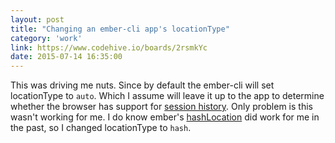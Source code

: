 ```yaml
---
layout: post
title: "Changing an ember-cli app's locationType"
category: 'work'
link: https://www.codehive.io/boards/2rsmkYc
date: 2015-07-14 16:35:00
---
```


This was driving me nuts. Since by default the ember-cli will set locationType to `auto`. Which I assume will leave it up to the app to determine whether the browser has support for [session history](http://caniuse.com/#feat=history). Only problem is this wasn't working for me. I do know ember's [hashLocation](http://emberjs.com/api/classes/Ember.Location.html#toc_hashlocation) did work for me in the past, so I changed locationType to `hash`.